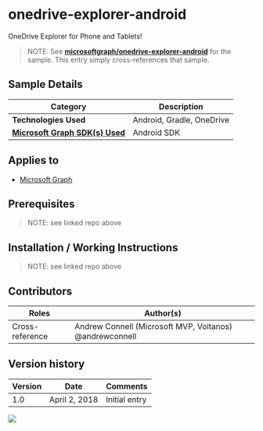 # onedrive-explorer-android

OneDrive Explorer for Phone and Tablets!

> NOTE: See **[microsoftgraph/onedrive-explorer-android](https://github.com/microsoftgraph/onedrive-explorer-android)** for the sample. This entry simply cross-references that sample.

## Sample Details

|               Category               |        Description        |
| ------------------------------------ | ------------------------- |
| **Technologies Used**                | Android, Gradle, OneDrive |
| **[Microsoft Graph SDK(s) Used][1]** | Android SDK               |

## Applies to

* [Microsoft Graph](https://developer.microsoft.com/en-us/graph)

## Prerequisites

> NOTE: see linked repo above

## Installation / Working Instructions

> NOTE: see linked repo above

## Contributors

|      Roles      |                        Author(s)                        |
| --------------- | ------------------------------------------------------- |
| Cross-reference | Andrew Connell (Microsoft MVP, Voitanos) @andrewconnell |

## Version history

| Version |     Date      |   Comments    |
| ------- | ------------- | ------------- |
| 1.0     | April 2, 2018 | Initial entry |

[1]: https://developer.microsoft.com/en-us/graph/code-samples-and-sdks

<img src="https://telemetry.sharepointpnp.com/msgraph-community-samples/samples/onedrive-explorer-android" />